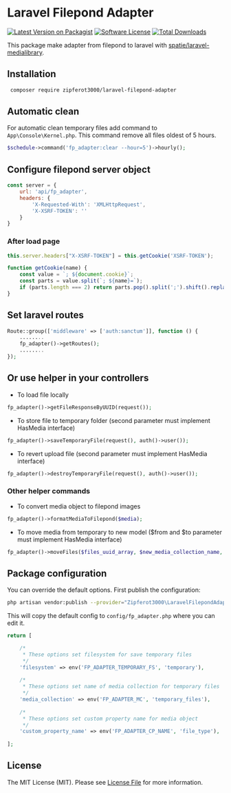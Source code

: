 # Laravel Filepond Adapter

[![Latest Version on Packagist](https://img.shields.io/packagist/v/zipferot3000/laravel-filepond-adapter.svg)](https://packagist.org/packages/zipferot3000/laravel-filepond-adapter)
[![Software License](https://img.shields.io/badge/license-MIT-brightgreen.svg)](LICENSE.md)
[![Total Downloads](https://img.shields.io/packagist/dt/zipferot3000/laravel-filepond-adapter.svg)](https://packagist.org/packages/zipferot3000/laravel-filepond-adapter)

This package make adapter from filepond to laravel with [spatie/laravel-medialibrary](https://github.com/spatie/laravel-medialibrary).

## Installation

```bash
 composer require zipferot3000/laravel-filepond-adapter
```

## Automatic clean
For automatic clean temporary files add command to `App\Console\Kernel.php`. 
This command remove all files oldest of 5 hours.
```php
$schedule->command('fp_adapter:clear --hour=5')->hourly();
```

## Configure filepond server object

```javascript
const server = {
    url: 'api/fp_adapter',
    headers: {
        'X-Requested-With': 'XMLHttpRequest',
        'X-XSRF-TOKEN': ''
    }
}
```

### After load page

```javascript
this.server.headers["X-XSRF-TOKEN"] = this.getCookie('XSRF-TOKEN');

function getCookie(name) {
    const value = `; ${document.cookie}`;
    const parts = value.split(`; ${name}=`);
    if (parts.length === 2) return parts.pop().split(';').shift().replace('%3D', '=');;
}
```

## Set laravel routes

```php
Route::group(['middleware' => ['auth:sanctum']], function () {
    ........
    fp_adapter()->getRoutes();
    ........ 
});
```

## Or use helper in your controllers

- To load file locally
```php
fp_adapter()->getFileResponseByUUID(request()); 
```

- To store file to temporary folder
(second parameter must implement HasMedia interface)
```php
fp_adapter()->saveTemporaryFile(request(), auth()->user());
```

- To revert upload file
(second parameter must implement HasMedia interface)
```php
fp_adapter()->destroyTemporaryFile(request(), auth()->user());
```

### Other helper commands

- To convert media object to filepond images
```php
fp_adapter()->formatMediaToFilepond($media);
```

- To move media from temporary to new model
($from and $to parameter must implement HasMedia interface)
```php
fp_adapter()->moveFiles($files_uuid_array, $new_media_collection_name, $from, $to);
```

## Package configuration
You can override the default options. First publish the configuration:
```bash
php artisan vendor:publish --provider="Zipferot3000\LaravelFilepondAdapter\FPAdapterServiceProvider"
```
This will copy the default config to `config/fp_adapter.php` where you can edit it.
```php
return [

    /*
     * These options set filesystem for save temporary files
     */
    'filesystem' => env('FP_ADAPTER_TEMPORARY_FS', 'temporary'),
    
    /*
     * These options set name of media collection for temporary files
     */
    'media_collection' => env('FP_ADAPTER_MC', 'temporary_files'),
    
    /*
     * These options set custom property name for media object
     */
    'custom_property_name' => env('FP_ADAPTER_CP_NAME', 'file_type'),
    
];
```
## License

The MIT License (MIT). Please see [License File](LICENSE.md) for more information.